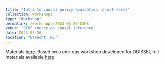 ```yaml
---
title: "Intro to causal policy evaluation (short form)"
collection: workshops
type: "Workshop"
permalink: /workshops/2023-05-26-SIKS
venue: "SIKS course on causal inference"
date: 2023-05-26
location: "Utrecht, NL"
---
```


Materials [here](https://github.com/ryanoisin/workshop_siks_causal_impact). Based on a one-day workshop developed for ODISSEI, full materials available [here](https://github.com/sodascience/workshop_causal_impact_assessment)

